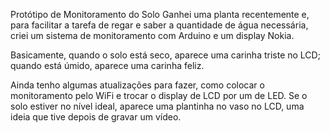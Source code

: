 Protótipo de Monitoramento do Solo
Ganhei uma planta recentemente e, para facilitar a tarefa de regar e saber a quantidade de água necessária, criei um sistema de monitoramento com Arduino e um display Nokia. 

Basicamente, quando o solo está seco, aparece uma carinha triste no LCD; quando está úmido, aparece uma carinha feliz.

Ainda tenho algumas atualizações para fazer, como colocar o monitoramento pelo WiFi e trocar o display de LCD por um de LED. Se o solo estiver no nível ideal, aparece uma plantinha no vaso no LCD, uma ideia que tive depois de gravar um vídeo.
